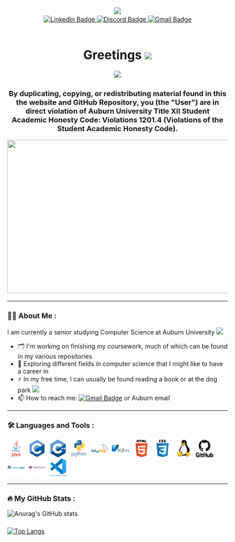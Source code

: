 <div id="header" align="center">
  <img src="https://media.giphy.com/media/YPJ5gi3MZzSjhtQTIk/giphy.gif" width="250"/>
</div>

<div id="badges" align="center">
  <a href="https://www.linkedin.com/in/mary-mitchell-361a93243/">
    <img src="https://img.shields.io/badge/LinkedIn-blue?style=for-the-badge&logo=linkedin&logoColor=white" alt="LinkedIn Badge"/>
  </a>
  <a href="https://discordapp.com/users/870674173842829343/">
    <img src="https://img.shields.io/badge/Discord-5865f2?style=for-the-badge&logo=discord&logoColor=white" alt="Discord Badge"/>
  </a>
  <a href="mailto:maryemitchell01@gmail.com">
    <img src="https://img.shields.io/badge/Gmail-white?style=for-the-badge&logo=gmail&logoColor=red" alt="Gmail Badge"/>
  </a>
</div>

<div id="badges" align="center">
  <img src="https://komarev.com/ghpvc/?username=merrymitch&style=flat-square&color=blue" alt=""/>
</div>

<h1 align="center">
  Greetings 
  <img src="https://media.giphy.com/media/hvRJCLFzcasrR4ia7z/giphy.gif" width="30px"/>
</h1>

<div align="center">
  <img src="https://media.giphy.com/media/ydWZWF2FCZRdpHwVsg/giphy.gif" width="250"/>
</div>

<h3 align="center">
By duplicating, copying, or redistributing material found in this the website and GitHub Repository, you (the "User") are in direct violation of Auburn University Title XII Student Academic Honesty Code: Violations 1201.4 (Violations of the Student Academic Honesty Code).
</h3>

<div align="center">
  <img src="https://media.giphy.com/media/BferOKonYOspm28AiB/giphy.gif" width="600" height="350"/>
</div>

---

### :woman_technologist: About Me :
I am currently a senior studying Computer Science at Auburn University <img src="https://media.giphy.com/media/USUSVOt5OU7T2pKWtn/giphy.gif" width="40">
- :card_index_dividers: I'm working on finishing my coursework, much of which can be found in my various repositories
- :seedling: Exploring different fields in computer science that I might like to have a career in
- :zap: In my free time, I can usually be found reading a book or at the dog park <img src="https://media.giphy.com/media/TUV4bmHUfW2yN3VmXi/giphy.gif" width="40">
- :mailbox: How to reach me: [![Gmail Badge](https://img.shields.io/badge/Gmail-white?style=for-the-badge&logo=gmail&logoColor=red)](mailto:maryemitchell01@gmail.com) or Auburn email 

---

### :hammer_and_wrench: Languages and Tools :
<div>
  <img src="https://github.com/devicons/devicon/blob/master/icons/java/java-original-wordmark.svg" title="Java" alt="Java" width="40" height="40"/>&nbsp;
  <img src="https://github.com/devicons/devicon/blob/master/icons/c/c-original.svg" title="C" alt="C" width="40" height="40"/>&nbsp;
  <img src="https://github.com/devicons/devicon/blob/master/icons/cplusplus/cplusplus-original.svg" title="Cplusplus" alt="Cplusplus" width="40" height="40"/>&nbsp;
  <img src="https://github.com/devicons/devicon/blob/master/icons/python/python-original-wordmark.svg" title="Python" alt="Python" width="40" height="40"/>&nbsp;
  <img src="https://github.com/devicons/devicon/blob/master/icons/mysql/mysql-original-wordmark.svg" title="Mysql" alt="Mysql" width="40" height="40"/>&nbsp;
  <img src="https://github.com/devicons/devicon/blob/master/icons/sqlite/sqlite-original-wordmark.svg" title="Sqllite" alt="Sqllite" width="40" height="40"/>&nbsp;
  <img src="https://github.com/devicons/devicon/blob/master/icons/html5/html5-original-wordmark.svg" title="Html" alt="Html" width="40" height="40"/>&nbsp;
  <img src="https://github.com/devicons/devicon/blob/master/icons/css3/css3-original-wordmark.svg" title="Css" alt="Css" width="40" height="40"/>&nbsp;
  <img src="https://github.com/devicons/devicon/blob/master/icons/linux/linux-original.svg" title="Linux" alt="Linux" width="40" height="40"/>&nbsp;
  <img src="https://github.com/devicons/devicon/blob/master/icons/github/github-original-wordmark.svg" title="Github" alt="Github" width="40" height="40"/>&nbsp;
  <img src="https://github.com/devicons/devicon/blob/master/icons/intellij/intellij-original-wordmark.svg" title="Intellij" alt="Intellij" width="40" height="40"/>&nbsp;
  <img src="https://github.com/devicons/devicon/blob/master/icons/visualstudio/visualstudio-plain-wordmark.svg" title="VisualStudio" alt="VisualStudio" width="40" height="40"/>&nbsp;
  <img src="https://github.com/devicons/devicon/blob/master/icons/vscode/vscode-original-wordmark.svg" title="Vscode" alt="Vscode" width="40" height="40"/>&nbsp;
</div>

---

### :fire: My GitHub Stats :
![Anurag's GitHub stats](https://github-readme-stats.vercel.app/api?username=merrymitch&show_icons=true&theme=radical)
###
[![Top Langs](https://github-readme-stats.vercel.app/api/top-langs/?username=merrymitch&count_private=true&theme=radical)](https://github.com/anuraghazra/github-readme-stats)
